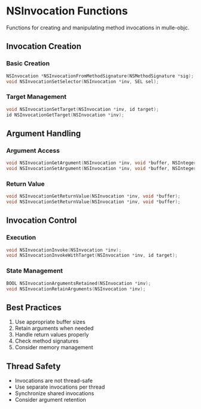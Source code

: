 # NSInvocation Functions

Functions for creating and manipulating method invocations in mulle-objc.

## Invocation Creation

### Basic Creation

``` c
NSInvocation *NSInvocationFromMethodSignature(NSMethodSignature *sig);
void NSInvocationSetSelector(NSInvocation *inv, SEL sel);
```

### Target Management

``` c
void NSInvocationSetTarget(NSInvocation *inv, id target);
id NSInvocationGetTarget(NSInvocation *inv);
```

## Argument Handling

### Argument Access

``` c
void NSInvocationGetArgument(NSInvocation *inv, void *buffer, NSInteger idx);
void NSInvocationSetArgument(NSInvocation *inv, void *buffer, NSInteger idx);
```

### Return Value

``` c
void NSInvocationGetReturnValue(NSInvocation *inv, void *buffer);
void NSInvocationSetReturnValue(NSInvocation *inv, void *buffer);
```

## Invocation Control

### Execution

``` c
void NSInvocationInvoke(NSInvocation *inv);
void NSInvocationInvokeWithTarget(NSInvocation *inv, id target);
```

### State Management

``` c
BOOL NSInvocationArgumentsRetained(NSInvocation *inv);
void NSInvocationRetainArguments(NSInvocation *inv);
```

## Best Practices

1.  Use appropriate buffer sizes
2.  Retain arguments when needed
3.  Handle return values properly
4.  Check method signatures
5.  Consider memory management

## Thread Safety

-   Invocations are not thread-safe
-   Use separate invocations per thread
-   Synchronize shared invocations
-   Consider argument retention
